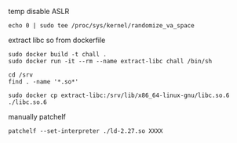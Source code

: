 temp disable ASLR
```
echo 0 | sudo tee /proc/sys/kernel/randomize_va_space
```

extract libc so from dockerfile
```
sudo docker build -t chall .
sudo docker run -it --rm --name extract-libc chall /bin/sh

cd /srv
find . -name '*.so*'

sudo docker cp extract-libc:/srv/lib/x86_64-linux-gnu/libc.so.6 ./libc.so.6

```

manually patchelf
```
patchelf --set-interpreter ./ld-2.27.so XXXX
```
